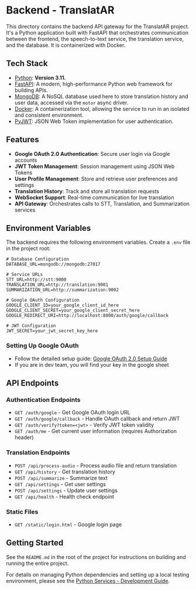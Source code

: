 # Backend - TranslatAR

This directory contains the backend API gateway for the TranslatAR project. It's a Python application built with FastAPI that orchestrates communication between the frontend, the speech-to-text service, the translation service, and the database. It is containerized with Docker.

## Tech Stack

- [Python](https://www.python.org/): **Version 3.11.**
- [FastAPI](https://fastapi.tiangolo.com/): A modern, high-performance Python web framework for building APIs.
- [MongoDB](https://www.mongodb.com/): A NoSQL database used here to store translation history and user data, accessed via the `motor` async driver.
- [Docker](https://www.docker.com/): A containerization tool, allowing the service to run in an isolated and consistent environment.
- [PyJWT](https://pyjwt.readthedocs.io/): JSON Web Token implementation for user authentication.

## Features

- **Google OAuth 2.0 Authentication**: Secure user login via Google accounts
- **JWT Token Management**: Session management using JSON Web Tokens
- **User Profile Management**: Store and retrieve user preferences and settings
- **Translation History**: Track and store all translation requests
- **WebSocket Support**: Real-time communication for live translation
- **API Gateway**: Orchestrates calls to STT, Translation, and Summarization services

## Environment Variables

The backend requires the following environment variables. Create a `.env` file in the project root:

```env
# Database Configuration
DATABASE_URL=mongodb://mongodb:27017

# Service URLs
STT_URL=http://stt:9000
TRANSLATION_URL=http://translation:9001
SUMMARIZATION_URL=http://summarization:9002

# Google OAuth Configuration
GOOGLE_CLIENT_ID=your_google_client_id_here
GOOGLE_CLIENT_SECRET=your_google_client_secret_here
GOOGLE_REDIRECT_URI=http://localhost:8000/auth/google/callback

# JWT Configuration
JWT_SECRET=your_jwt_secret_key_here
```

### Setting Up Google OAuth

- Follow the detailed setup guide: [Google OAuth 2.0 Setup Guide](https://developers.google.com/identity/protocols/oauth2)
- If you are in dev team, you will find your key in the google sheet

## API Endpoints

### Authentication Endpoints

- `GET /auth/google` - Get Google OAuth login URL
- `GET /auth/google/callback` - Handle OAuth callback and return JWT
- `GET /auth/verify?token=<jwt>` - Verify JWT token validity
- `GET /auth/me` - Get current user information (requires Authorization header)

### Translation Endpoints

- `POST /api/process-audio` - Process audio file and return translation
- `GET /api/history` - Get translation history
- `POST /api/summarize` - Summarize text
- `GET /api/settings` - Get user settings
- `POST /api/settings` - Update user settings
- `GET /api/health` - Health check endpoint

### Static Files

- `GET /static/login.html` - Google login page

## Getting Started

See the `README.md` in the root of the project for instructions on building and running the entire project.

For details on managing Python dependencies and setting up a local testing environment, please see the [Python Services - Development Guide](../docs/developer_guide.python_services.md).
